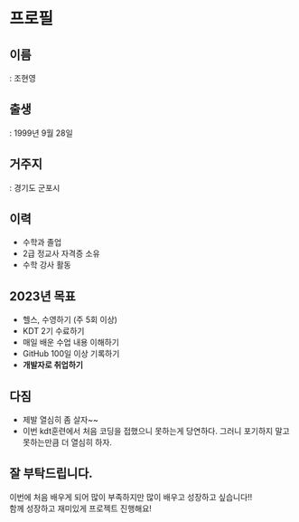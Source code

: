 # 프로필
## 이름
: 조현영  
## 출생
: 1999년 9월 28일
## 거주지
: 경기도 군포시
## 이력
* 수학과 졸업
* 2급 정교사 자격증 소유
*  수학 강사 활동
## 2023년 목표
* 헬스, 수영하기 (주 5회 이상)
* KDT 2기 수료하기
* 매일 배운 수업 내용 이해하기
* GitHub 100일 이상 기록하기
* **개발자로 취업하기**
## 다짐
* 제발 열심히 좀 살자~~
* 이번 kdt훈련에서 처음 코딩을 접했으니 못하는게 당연하다. 그러니 포기하지 말고 못하는만큼 더 열심히 하자. 
## 잘 부탁드립니다.
이번에 처음 배우게 되어 많이 부족하지만 많이 배우고 성장하고 싶습니다!!  
함께 성장하고 재미있게 프로젝트 진행해요!